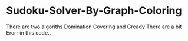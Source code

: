 # Sudoku-Solver-By-Graph-Coloring
There are two algoriths Domination Covering and Gready
There are a bit Erorr in this code.. 
